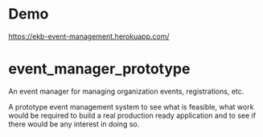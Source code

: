 # Demo

https://ekb-event-management.herokuapp.com/ 

# event_manager_prototype
An event manager for managing organization events, registrations, etc.

A prototype event management system to see what is feasible, what work would be required to build a real production ready application
and to see if there would be any interest in doing so.
